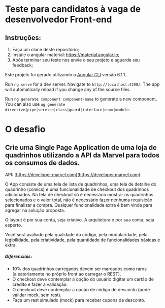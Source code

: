 # Teste para candidatos à vaga de desenvolvedor Front-end

## Instruções:

1. Faça um clone deste repositório;
2. Instale o angular material: https://material.angular.io;
3. Após terminar seu teste nos envie o seu projeto e aguarde seu feedback;

Este projeto foi gerado utilizando o [Angular CLI](https://github.com/angular/angular-cli) versão 6.1.1.

Run `ng serve` for a dev server. Navigate to `http://localhost:4200/`. The app will automatically reload if you change any of the source files.

Run `ng generate component component-name` to generate a new component. You can also use `ng generate directive|pipe|service|class|guard|interface|enum|module`.

# O desafio
## Crie uma Single Page Application de uma loja de quadrinhos utilizando a API da Marvel para todos os consumos de dados.

API: [https://developer.marvel.com](https://developer.marvel.com)

O App consiste de uma tela de lista de quadrinhos, uma tela de detalhe do quadrinho (comics) e uma funcionalidade de checkout dos quadrinhos adicionados.
Na tela de checkout só é necessário mostrar os quadrinhos selecionados e o valor total, não é necessário fazer nenhuma requisição para finalizar a compra.
Qualquer funcionalidade extra é bem vinda para agregar na solução proposta.

O layout é por sua conta, seja criativo.
A arquitetura é por sua conta, seja esperto. 

Você será avaliado pela qualidade do código, pela modularidade, pela legibilidade, pela criatividade, pela quantidade de funcionalidades básicas e extra.

##### Diferenciais:

* 10% dos quadrinhos carregados devem ser marcados como raros (aleatoriamente no próprio front ao carregar o REST).
* O checkout deve contemplar a opção do usuário digitar um cartão de crédito e fazer a validação.
* O checkout deve contemplar a opcão de código de desconto (pode validar mock, sem rest).
* Faça um rest simulado (mock) para receber cupons de desconto.
